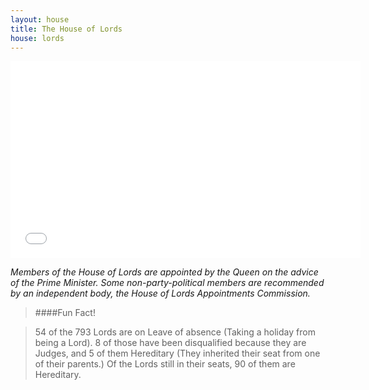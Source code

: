 ```yaml
---
layout: house
title: The House of Lords
house: lords
---
```


<iframe class="pull-right" width="560" height="315" src="//www.youtube.com/embed/-U0LhurGWOc" frameborder="0" allowfullscreen></iframe>

*Members of the House of Lords are appointed by the Queen on the advice of the Prime Minister. Some non-party-political members are recommended by an independent body, the House of Lords Appointments Commission.*

>####Fun Fact!

  >54 of the 793 Lords are on Leave of absence (Taking a holiday from being a Lord). 8 of those have been disqualified because they are Judges, and 5 of them Hereditary (They inherited their seat from one of their parents.)
  Of the Lords still in their seats, 90 of them are Hereditary.

